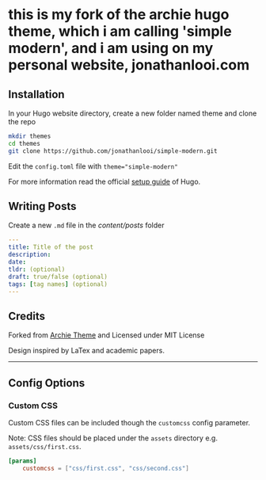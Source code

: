 # this is my fork of the archie hugo theme, which i am calling 'simple modern', and i am using on my personal website, jonathanlooi.com

## Installation
In your Hugo website directory, create a new folder named theme and clone the repo
```bash
mkdir themes
cd themes
git clone https://github.com/jonathanlooi/simple-modern.git
```
Edit the `config.toml` file with `theme="simple-modern"`

For more information read the official [setup guide](https://gohugo.io/installation/) of Hugo.

## Writing Posts
Create a new `.md` file in the *content/posts* folder
```yml
---
title: Title of the post
description:
date:
tldr: (optional)
draft: true/false (optional)
tags: [tag names] (optional)
---
```

## Credits
Forked from [Archie Theme](https://github.com/athul/archie) and Licensed under MIT License

Design inspired by LaTex and academic papers.

----

## Config Options

### Custom CSS
Custom CSS files can be included though the `customcss` config parameter.

Note: CSS files should be placed under the `assets` directory e.g. `assets/css/first.css`.

```toml
[params]
	customcss = ["css/first.css", "css/second.css"]
```
